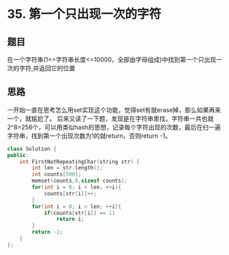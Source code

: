 # 35. 第一个只出现一次的字符
## 题目
在一个字符串(1<=字符串长度<=10000，全部由字母组成)中找到第一个只出现一次的字符,并返回它的位置
## 思路
一开始一直在思考怎么用set实现这个功能，觉得set有就erase掉，那么如果再来一个，就尴尬了。
后来又读了一下题，发现是在字符串里找，字符串一共也就2^8=256个，可以用类似hash的思想，记录每个字符出现的次数，最后在扫一遍字符串，找到第一个出现次数为1的就return，否则return -1。

```C++
class Solution {
public:
    int FirstNotRepeatingChar(string str) {
        int len = str.length();
        int counts[500];
        memset(counts,0,sizeof counts);
        for(int i = 0; i < len; ++i){
            counts[str[i]]++;
        }
        for(int i = 0; i < len; ++i){
            if(counts[str[i]] == 1)
                return i;
        }
        return -1;
    }
};
```
